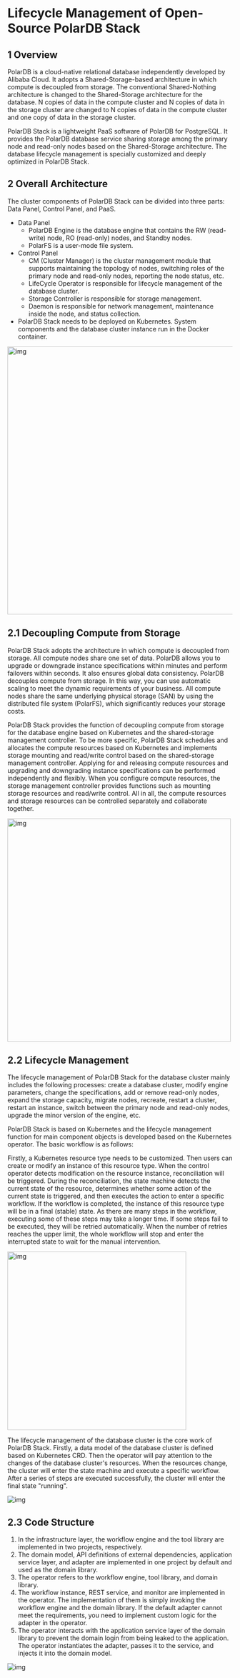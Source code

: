 # Lifecycle Management of Open-Source PolarDB Stack

## 1 Overview

PolarDB is a cloud-native relational database independently developed by Alibaba Cloud. It adopts a Shared-Storage-based architecture in which compute is decoupled from storage. The conventional Shared-Nothing architecture is changed to the Shared-Storage architecture for the database. N copies of data in the compute cluster and N copies of data in the storage cluster are changed to N copies of data in the compute cluster and one copy of data in the storage cluster.

PolarDB Stack is a lightweight PaaS software of PolarDB for PostgreSQL. It provides the PolarDB database service sharing storage among the primary node and read-only nodes based on the Shared-Storage architecture. The database lifecycle management is specially customized and deeply optimized in PolarDB Stack.

## 2 Overall Architecture

The cluster components of PolarDB Stack can be divided into three parts: Data Panel, Control Panel, and PaaS.

- Data Panel
  - PolarDB Engine is the database engine that contains the RW (read-write) node, RO (read-only) nodes, and Standby nodes.
  - PolarFS is a user-mode file system.
- Control Panel
  - CM (Cluster Manager) is the cluster management module that supports maintaining the topology of nodes, switching roles of the primary node and read-only nodes, reporting the node status, etc.
  - LifeCycle Operator is responsible for lifecycle management of the database cluster.
  - Storage Controller is responsible for storage management.
  - Daemon is responsible for network management, maintenance inside the node, and status collection.
- PolarDB Stack needs to be deployed on Kubernetes. System components and the database cluster instance run in the Docker container.

<img src="docs-EN/img/1.png" alt="img" width="600" />

## 2.1 Decoupling Compute from Storage

PolarDB Stack adopts the architecture in which compute is decoupled from storage. All compute nodes share one set of data. PolarDB allows you to upgrade or downgrade instance specifications within minutes and perform failovers within seconds. It also ensures global data consistency. PolarDB decouples compute from storage. In this way, you can use automatic scaling to meet the dynamic requirements of your business. All compute nodes share the same underlying physical storage (SAN) by using the distributed file system (PolarFS), which significantly reduces your storage costs.

PolarDB Stack provides the function of decoupling compute from storage for the database engine based on Kubernetes and the shared-storage management controller. To be more specific, PolarDB Stack schedules and allocates the compute resources based on Kubernetes and implements storage mounting and read/write control based on the shared-storage management controller. Applying for and releasing compute resources and upgrading and downgrading instance specifications can be performed independently and flexibly. When you configure compute resources, the storage management controller provides functions such as mounting storage resources and read/write control. All in all, the compute resources and storage resources can be controlled separately and collaborate together.

<img src="docs-EN/img/2.png" alt="img" width="500" />



## 2.2 Lifecycle Management

The lifecycle management of PolarDB Stack for the database cluster mainly includes the following processes: create a database cluster, modify engine parameters, change the specifications, add or remove read-only nodes, expand the storage capacity, migrate nodes, recreate, restart a cluster, restart an instance, switch between the primary node and read-only nodes, upgrade the minor version of the engine, etc.

PolarDB Stack is based on Kubernetes and the lifecycle management function for main component objects is developed based on the Kubernetes operator. The basic workflow is as follows:

Firstly, a Kubernetes resource type needs to be customized. Then users can create or modify an instance of this resource type. When the control operator detects modification on the resource instance, reconciliation will be triggered. During the reconciliation, the state machine detects the current state of the resource, determines whether some action of the current state is triggered, and then executes the action to enter a specific workflow. If the workflow is completed, the instance of this resource type will be in a final (stable) state. As there are many steps in the workflow, executing some of these steps may take a longer time. If some steps fail to be executed, they will be retried automatically. When the number of retries reaches the upper limit, the whole workflow will stop and enter the interrupted state to wait for the manual intervention.

<img src="docs-EN/img/3.png" alt="img" width="400" />

The lifecycle management of the database cluster is the core work of PolarDB Stack. Firstly, a data model of the database cluster is defined based on Kubernetes CRD. Then the operator will pay attention to the changes of the database cluster's resources. When the resources change, the cluster will enter the state machine and execute a specific workflow. After a series of steps are executed successfully, the cluster will enter the final state "running".

![img](docs-EN/img/4.png)

## 2.3 Code Structure

1. In the infrastructure layer, the workflow engine and the tool library are implemented in two projects, respectively.
2. The domain model, API definitions of external dependencies, application service layer, and adapter are implemented in one project by default and used as the domain library.
3. The operator refers to the workflow engine, tool library, and domain library.
4. The workflow instance, REST service, and monitor are implemented in the operator. The implementation of them is simply invoking the workflow engine and the domain library. If the default adapter cannot meet the requirements, you need to implement custom logic for the adapter in the operator.
5. The operator interacts with the application service layer of the domain library to prevent the domain login from being leaked to the application. The operator instantiates the adapter, passes it to the service, and injects it into the domain model.

![img](docs-EN/img/5.png)
